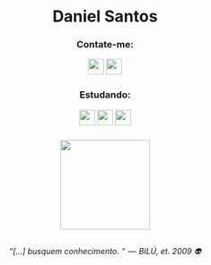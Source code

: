 <h1 align="center">Daniel Santos</h1>

<div align="center">
	<h3>Contate-me:</h3>
	<a href="mailto:dan.danielfs@gmail.com"><img height="28em" src="https://img.shields.io/badge/-Email-000?style=for-the-badge&logo=microsoft-outlook&logoColor=007BFF"/></a>
	<a href="https://www.linkedin.com/in/daniel-fsantos/"><img height="28em" src="https://img.shields.io/badge/LinkedIn-0077B5?style=for-the-badge&logo=linkedin&logoColor=white"/><a/>
</div>

<div align="center">
	<h3>Estudando:</h3>
	<img height="28em" src="https://img.shields.io/badge/JavaScript-F7DF1E?style=for-the-badge&logo=javascript&logoColor=black"/>
	<img height="28em" src="https://img.shields.io/badge/React-20232A?style=for-the-badge&logo=react&logoColor=61DAFB"/>
	<img height="28em" src="https://img.shields.io/badge/TypeScript-007ACC?style=for-the-badge&logo=typescript&logoColor=white"/>
</div>

<h3></h3>

<div align="center">
  	<img height="160em" src="https://github-readme-stats.vercel.app/api/top-langs/?username=danielsantos404&layout=compact&theme=gotham"/>
</div>
 
##

<p align="center">
  <em>“[…] busquem conhecimento. “  —  BILÚ, et. 2009 👽</em>
</p>
	


          
